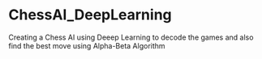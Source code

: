 # ChessAI_DeepLearning
Creating a Chess AI using Deeep Learning  to decode the games and also find the best move using Alpha-Beta Algorithm

